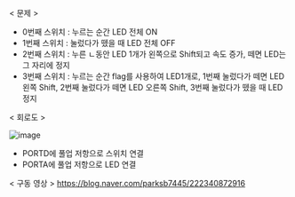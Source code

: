 < 문제 >
- 0번째 스위치 : 누르는 순간 LED 전체 ON
- 1번째 스위치 : 눌렀다가 뗐을 때 LED 전체 OFF
- 2번째 스위치 : 누른 ㄴ동안 LED 1개가 왼쪽으로 Shift되고 속도 증가, 떼면 LED는 그 자리에 정지
- 3번째 스위치 : 누르는 순간 flag를 사용하여 LED1개로, 1번째 눌렀다가 떼면 LED 왼쪽 Shift, 2번째 눌렀다가      떼면 LED 오른쪽 Shift, 3번째 눌렀다가 뗐을 때 LED 정지



< 회로도 >

![image](https://user-images.githubusercontent.com/87634136/173196081-b2b3bca8-1075-4e2f-bf1d-47f636de573e.png)

- PORTD에 풀업 저항으로 스위치 연결
- PORTA에 풀업 저항으로 LED 연결


< 구동 영상 >
https://blog.naver.com/parksb7445/222340872916 
